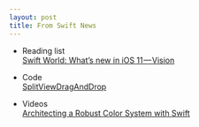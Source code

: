 ```yaml
---
layout: post
title: From Swift News
---
```


- Reading list  
[Swift World: What’s new in iOS 11 — Vision](https://medium.com/compileswift/swift-world-whats-new-in-ios-11-vision-456ba4156bad)

- Code  
[SplitViewDragAndDrop](https://github.com/MarioIannotta/SplitViewDragAndDrop)

- Videos  
[Architecting a Robust Color System with Swift](https://news.realm.io/news/architecting-a-robust-color-system-swift-tryswift-2017-ragone/)
